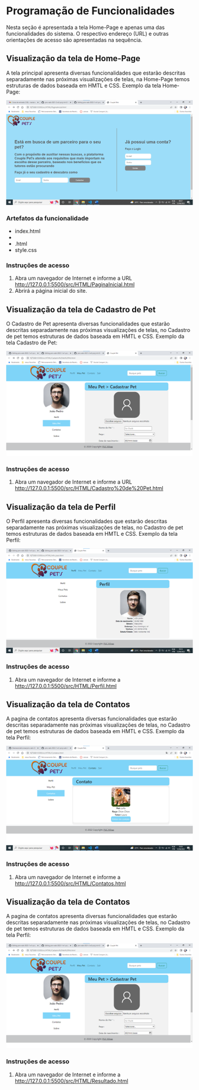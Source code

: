 # Programação de Funcionalidades

Nesta seção é apresentada a tela Home-Page e apenas uma das funcionalidades do sistema. O respectivo endereço (URL) e outras orientações de acesso são apresentadas na sequência. 

## Visualização da tela de Home-Page

A tela principal apresenta diversas funcionalidades que estarão descritas separadamente nas próximas visualizações de telas, na Home-Page temos estruturas de dados baseada em HMTL e CSS. Exemplo da tela Home-Page:

![tela de Home-Page](img/ct1.png)


### Artefatos da funcionalidade 

* index.html
*   <script src="../JS/login.js"></script>
*   <script src="../JS/cadastro.js"></script>.html
* style.css



### Instruções de acesso 

1.	Abra um navegador de Internet e informe a URL http://127.0.0.1:5500/src/HTML/PaginaInicial.html 
2.	Abrirá a página inicial do site.

## Visualização da tela de Cadastro de Pet

O Cadastro de Pet apresenta diversas funcionalidades que estarão descritas separadamente nas próximas visualizações de telas, no Cadastro de pet temos estruturas de dados baseada em HMTL e CSS. Exemplo da tela Cadastro de Pet:


![tela de cadastrodepet](img/ct4.png)



### Instruções de acesso 

1.	Abra um navegador de Internet e informe a URL http://127.0.0.1:5500/src/HTML/Cadastro%20de%20Pet.html


## Visualização da tela de Perfil

O Perfil apresenta diversas funcionalidades que estarão descritas separadamente nas próximas visualizações de telas, no Cadastro de pet temos estruturas de dados baseada em HMTL e CSS. Exemplo da tela Perfil:


![tela de cadastrodepet](img/ct2.png)



### Instruções de acesso 

1.	Abra um navegador de Internet e informe a http://127.0.0.1:5500/src/HTML/Perfil.html



## Visualização da tela de Contatos

A pagina de contatos apresenta diversas funcionalidades que estarão descritas separadamente nas próximas visualizações de telas, no Cadastro de pet temos estruturas de dados baseada em HMTL e CSS. Exemplo da tela Perfil:


![tela de contatos](img/ct6.1.png)



### Instruções de acesso 

1.	Abra um navegador de Internet e informe a http://127.0.0.1:5500/src/HTML/Contatos.html


## Visualização da tela de Contatos

A pagina de contatos apresenta diversas funcionalidades que estarão descritas separadamente nas próximas visualizações de telas, no Cadastro de pet temos estruturas de dados baseada em HMTL e CSS. Exemplo da tela Perfil:


![tela de contatos](img/ct4.png)



### Instruções de acesso 

1.	Abra um navegador de Internet e informe a http://127.0.0.1:5500/src/HTML/Resultado.html



